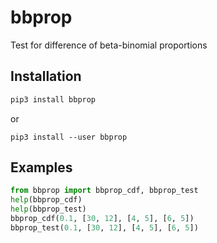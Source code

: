 # bbprop
Test for difference of beta-binomial proportions

## Installation

```sh
pip3 install bbprop
```
or
```
pip3 install --user bbprop
```

## Examples

```python
from bbprop import bbprop_cdf, bbprop_test
help(bbprop_cdf)
help(bbprop_test)
bbprop_cdf(0.1, [30, 12], [4, 5], [6, 5])
bbprop_test(0.1, [30, 12], [4, 5], [6, 5])
```
